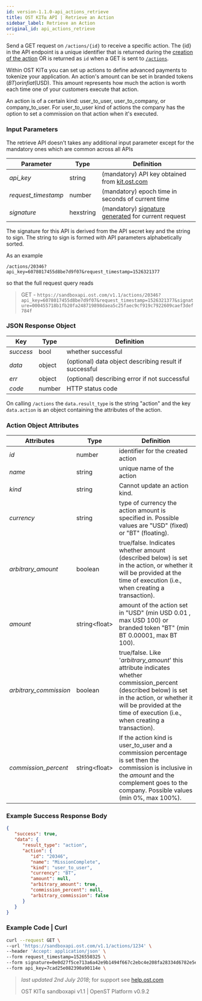 ```yaml
---
id: version-1.1.0-api_actions_retrieve
title: OST KIT⍺ API | Retrieve an Action
sidebar_label: Retrieve an Action
original_id: api_actions_retrieve
---
```


Send a GET request on `/actions/{id}` to receive a specific action. The {id} in the API endpoint is a unique identifier that is returned during the [<u>creation of the action</u>](/docs/api_actions_create.html) OR is returned as `id` when a GET is sent to [<u>`/actions`</u>](/docs/api_actions_list.html). 

Within OST KIT⍺ you can set up actions to define advanced payments to tokenize your application. An action's amount can be set in branded tokens ($BT) or in fiat ($USD). This amount represents how much the action is worth each time one of your customers execute that action. 

An action is of a certain kind: user_to_user, user_to_company, or company_to_user. For user_to_user kind of actions the company has the option to set a commission on that action when it's executed.


### Input Parameters
The retrieve API doesn't takes any additional input parameter except for the mandatory ones which are common across all APIs

| Parameter           | Type   | Definition                                               |
|---------------------|--------|-----------------------------------------------------|
| _api_key_           | string    | (mandatory) API key obtained from [kit.ost.com](https://kit.ost.com) |
| _request_timestamp_ | number    | (mandatory) epoch time in seconds of current time |
| _signature_         | hexstring | (mandatory) [<u>signature generated</u>](/docs/api_authentication.html) for current request | 


The signature for this API is derived from the API secret key and the string to sign. The string to sign is formed with API parameters alphabetically sorted.

As an example

`/actions/20346?api_key=6078017455d8be7d9f07&request_timestamp=1526321377`

so that the full request query reads 

> GET - `https://sandboxapi.ost.com/v1.1/actions/20346?api_key=6078017455d8be7d9f07&request_timestamp=1526321377&signature=000455718b1fb20fa248719898daea5c25faec9cf919c7922609caef3def784f`

### JSON Response Object

| Key        | Type   | Definition      |
|------------|--------|------------|
| _success_  | bool   | whether successful |
| _data_     | object | (optional) data object describing result if successful   |
| _err_      | object | (optional) describing error if not successful |
| _code_     | number | HTTP status code |

On calling `/actions` the `data.result_type` is the string "action" and the key `data.action` is an object containing the attributes of the action.

### Action Object Attributes
| Attributes           | Type   | Definition  |
|---------------------|--------|----------------------------------|
| _id_                | number | identifier for the created action|
| _name_              | string    | unique name of the action |
| _kind_              | string    | Cannot update an action kind.  |
| _currency_          | string    | type of currency the action amount is specified in. Possible values are "USD" (fixed) or "BT" (floating).  |
| _arbitrary_amount_  | boolean   | true/false. Indicates whether amount (described below) is set in the action, or whether it will be provided at the time of execution (i.e., when creating a transaction). | 
| _amount_            | string\<float\>  | amount of the action set in "USD" (min USD 0.01 , max USD 100) or branded token "BT" (min BT 0.00001, max BT 100).  |
| _arbitrary_commission_ |boolean | true/false. Like '_arbitrary_amount_' this attribute indicates whether commission_percent (described below) is set in the action, or whether it will be provided at the time of execution (i.e., when creating a transaction). |
| _commission_percent_| string\<float\>  | If the action kind is user_to_user and a commission percentage is set then the commission is inclusive in the _amount_ and the complement goes to the company. Possible values (min 0%, max 100%). |



### Example Success Response Body
```json
{
   "success": true,
   "data": {
      "result_type": "action",
      "action": {
         "id": "20346",
         "name": "MissionComplete",
         "kind": "user_to_user",
         "currency": "BT",
         "amount": null,
         "arbitrary_amount": true,
         "commission_percent": null,
         "arbitrary_commission": false
      }
   }
}
```

### Example Code | Curl
```bash
curl --request GET \
--url 'https://sandboxapi.ost.com/v1.1/actions/1234' \
--header 'Accept: application/json' \
--form request_timestamp=1526550325 \
--form signature=0e0d27f5ce713a6a42e9b1494f667c2ebc4e208fa28334d6782e5e51f319235c \
--form api_key=7cad25e082390a90114e \
```

>_last updated 2nd July 2018_; for support see [<u>help.ost.com</u>](https://help.ost.com)
>
> OST KIT⍺ sandboxapi v1.1 | OpenST Platform v0.9.2
